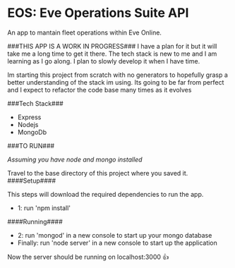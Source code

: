 # EOS: Eve Operations Suite API

An app to mantain fleet operations within Eve Online.


###THIS APP IS A WORK IN PROGRESS###
I have a plan for it but it will take me a long time to get it there. The tech stack is new to me and I am learning as I go along. I plan to slowly develop it when I have time. 


Im starting this project from scratch with no generators to hopefully grasp a better understanding of the stack im using. Its going to be far from perfect and I expect to refactor the code base many times as it evolves

###Tech Stack###
- Express
- Nodejs
- MongoDb

###TO RUN###

*Assuming you have node and mongo installed*

Travel to the base directory of this project where you saved it.
####Setup####

This steps will download the required dependencies to run the app.

- 1: run 'npm install' 

####Running####
- 2: run 'mongod'  in a new console to start up your mongo database
- Finally: run 'node server' in a new console to start up the application

Now the server should be running on localhost:3000 :+1:
